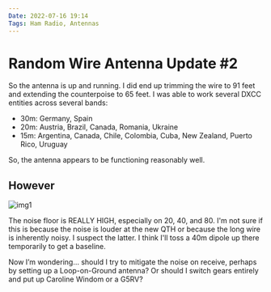 ```yaml
---
Date: 2022-07-16 19:14
Tags: Ham Radio, Antennas
---
```


# Random Wire Antenna Update #2

So the antenna is up and running. I did end up trimming the wire to 91 feet and extending the counterpoise to 65 feet. I was able to work several DXCC entities across several bands:

- 30m: Germany, Spain
- 20m: Austria, Brazil, Canada, Romania, Ukraine
- 15m: Argentina, Canada, Chile, Colombia, Cuba, New Zealand, Puerto Rico, Uruguay

So, the antenna appears to be functioning reasonably well.

## However

![img1](https://cdn.some.pics/mihobu/641a050aa01bb.jpg)

The noise floor is REALLY HIGH, especially on 20, 40, and 80. I'm not sure if this is because the noise is louder at the new QTH or because the long wire is inherently noisy. I suspect the latter. I think I'll toss a 40m dipole up there temporarily to get a baseline.

Now I’m wondering… should I try to mitigate the noise on receive, perhaps by setting up a Loop-on-Ground antenna? Or should I switch gears entirely and put up Caroline Windom or a G5RV?



